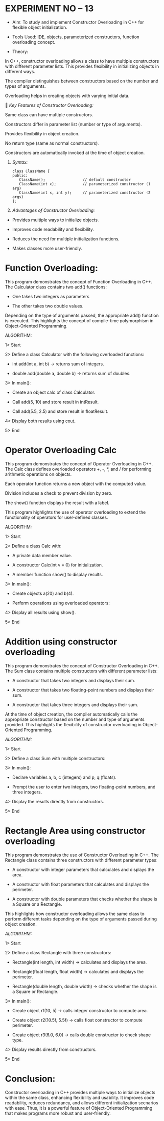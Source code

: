 # EXPERIMENT NO – 13

* Aim: To study and implement Constructor Overloading in C++ for flexible object initialization.

* Tools Used: IDE, objects, parameterized constructors, function overloading concept.

* Theory:

In C++, constructor overloading allows a class to have multiple constructors with different parameter lists.
This provides flexibility in initializing objects in different ways.

The compiler distinguishes between constructors based on the number and types of arguments.

Overloading helps in creating objects with varying initial data.

🔹 *Key Features of Constructor Overloading:*

Same class can have multiple constructors.

Constructors differ in parameter list (number or type of arguments).

Provides flexibility in object creation.

No return type (same as normal constructors).

Constructors are automatically invoked at the time of object creation.

1. *Syntax:*

       class ClassName {
       public:
          ClassName();                 // default constructor  
          ClassName(int x);            // parameterized constructor (1 arg)  
          ClassName(int x, int y);     // parameterized constructor (2 args)  
       };

2. *Advantages of Constructor Overloading:*

* Provides multiple ways to initialize objects.

* Improves code readability and flexibility.

* Reduces the need for multiple initialization functions.

* Makes classes more user-friendly.

# Function Overloading:

This program demonstrates the concept of Function Overloading in C++.
The Calculator class contains two add() functions:

* One takes two integers as parameters.

* The other takes two double values.

Depending on the type of arguments passed, the appropriate add() function is executed. This highlights the concept of compile-time polymorphism in Object-Oriented Programming.

ALGORITHM:

1> Start

2> Define a class Calculator with the following overloaded functions:

* int add(int a, int b) → returns sum of integers.

* double add(double a, double b) → returns sum of doubles.

3> In main():

* Create an object calc of class Calculator.

* Call add(5, 10) and store result in intResult.

* Call add(5.5, 2.5) and store result in floatResult.

4> Display both results using cout.

5> End

# Operator Overloading Calc

This program demonstrates the concept of Operator Overloading in C++.
The Calc class defines overloaded operators +, -, *, and / for performing arithmetic operations on objects.

Each operator function returns a new object with the computed value.

Division includes a check to prevent division by zero.

The show() function displays the result with a label.

This program highlights the use of operator overloading to extend the functionality of operators for user-defined classes.

ALGORITHM:

1> Start

2> Define a class Calc with:

* A private data member value.

* A constructor Calc(int v = 0) for initialization.

* A member function show() to display results.

3> In main():

* Create objects a(20) and b(4).

* Perform operations using overloaded operators:

4> Display all results using show().

5> End

# Addition using constructor overloading

This program demonstrates the concept of Constructor Overloading in C++.
The Sum class contains multiple constructors with different parameter lists:

* A constructor that takes two integers and displays their sum.

* A constructor that takes two floating-point numbers and displays their sum.

* A constructor that takes three integers and displays their sum.

At the time of object creation, the compiler automatically calls the appropriate constructor based on the number and type of arguments provided. This highlights the flexibility of constructor overloading in Object-Oriented Programming.

*ALGORITHM:*

1> Start

2> Define a class Sum with multiple constructors:

3> In main():

* Declare variables a, b, c (integers) and p, q (floats).

* Prompt the user to enter two integers, two floating-point numbers, and three integers.

4> Display the results directly from constructors.

5> End

# Rectangle Area using constructor overloading

This program demonstrates the use of Constructor Overloading in C++.
The Rectangle class contains three constructors with different parameter types:

* A constructor with integer parameters that calculates and displays the area.

* A constructor with float parameters that calculates and displays the perimeter.

* A constructor with double parameters that checks whether the shape is a Square or a Rectangle.

This highlights how constructor overloading allows the same class to perform different tasks depending on the type of arguments passed during object creation.

*ALGORITHM:*

1> Start

2> Define a class Rectangle with three constructors:

* Rectangle(int length, int width) → calculates and displays the area.

* Rectangle(float length, float width) → calculates and displays the perimeter.

* Rectangle(double length, double width) → checks whether the shape is a Square or Rectangle.

3> In main():

* Create object r1(10, 5) → calls integer constructor to compute area.

* Create object r2(10.5f, 5.5f) → calls float constructor to compute perimeter.

* Create object r3(6.0, 6.0) → calls double constructor to check shape type.

4> Display results directly from constructors.

5> End

# Conclusion:

Constructor overloading in C++ provides multiple ways to initialize objects within the same class, enhancing flexibility and usability.
It improves code readability, reduces redundancy, and allows different initialization scenarios with ease.
Thus, it is a powerful feature of Object-Oriented Programming that makes programs more robust and user-friendly.

